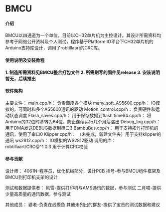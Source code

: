 # BMCU

#### 介绍
BMCU以四通道为一个单位，目前以CH32单片机为主控设计。其设计所需资料均参考于网络公开资料及个人测试，程序基于Platform IO平台下CH32单片机的Arduino支持库设计，调用了robtillaart的CRC库。

#### 使用说明及安装教程

 **1.  制造所需资料见BMCU整合打包文件
2.  所需刷写的固件见release
3.  安装说明暂无，后续推出** 

#### 软件架构
主要文件：
main.cpp/h：               负责调度各个模块
many_soft_AS5600.cpp/h：   IO模拟的，可同时和多个AS5600通讯的驱动
Motion_control.cpp/h：     负责硬件和运动状态调度
Flash_saves.cpp/h：        用于保存数据到flash
time64.cpp/h：             将Arduino的32位时基转为64位，防止连续运行几个月后溢出
Debug_log.cpp/h：          用于DMA发送DEBUG数据到串口3
BambuBus.cpp/h：           用于支持拓竹打印机的通讯，使用了串口0
Klipper.cpp/h：            （未完成，新建文件夹）用于支持klipper的通讯
ws2812.cpp/h：             IO模拟的WS2812驱动
调用的库：
robtillaart/CRC@^1.0.3     用于计算CRC校验

#### 参与贡献
设计师：
4061N-程序员，优化机械部分，设计PCB
括号-参与BMCU组件框架及BMCU到打印机支架的设计

测试和数据提供者：
风雪-提供打印机与AMS通讯的数据，参与测试
二月喵-提供少量高质量的通讯数据，参与测试

其他成员：
婆老-负责在线摸鱼
其他未列出的群友-提供了宝贵的测试数据和建议

